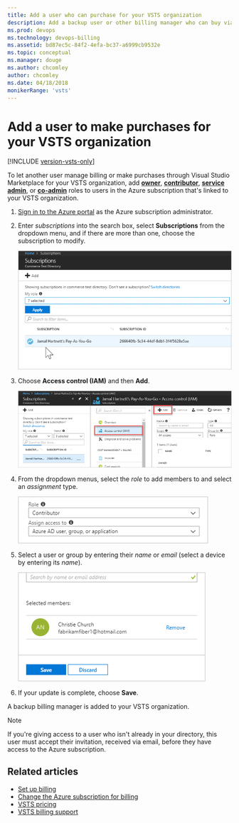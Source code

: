 ```yaml
---
title: Add a user who can purchase for your VSTS organization
description: Add a backup user or other billing manager who can buy via the Visual Studio Marketplace for your VSTS organization (Visual Studio Team Services)
ms.prod: devops
ms.technology: devops-billing
ms.assetid: bd87ec5c-84f2-4efa-bc37-a6999cb9532e
ms.topic: conceptual
ms.manager: douge
ms.author: chcomley
author: chcomley
ms.date: 04/18/2018
monikerRange: 'vsts'
---
```


# Add a user to make purchases for your VSTS organization

[!INCLUDE [version-vsts-only](../../_shared/version-vsts-only.md)]

To let another user manage billing or make purchases through Visual Studio Marketplace for your VSTS organization,
add [**owner**](https://docs.microsoft.com/azure/role-based-access-control/built-in-roles#owner), [**contributor**](https://docs.microsoft.com/azure/role-based-access-control/built-in-roles#contributor), [**service admin**](https://docs.microsoft.com/azure/billing/billing-add-change-azure-subscription-administrator#change-the-service-administrator-for-an-azure-subscription), or [**co-admin**](https://docs.microsoft.com/azure/billing/billing-add-change-azure-subscription-administrator#add-or-change-co-administrator) roles to users in the Azure subscription that's linked to your VSTS organization.

1. [Sign in to the Azure portal](https://portal.azure.com/) as the Azure subscription administrator.

2. Enter *subscriptions* into the search box, select **Subscriptions** from the dropdown menu, and if there are more than one, choose the subscription to modify.

   ![Choose the subscription you want to modify for backup billing manager](_img/add-backup-billing-manager/choose-subscription-to-modify.png)

3. Choose **Access control (IAM)** and then **Add**.

   ![Choose access control and then add](_img/add-backup-billing-manager/choose-access-control-and-then-add.png)

4. From the dropdown menus, select the *role* to add members to and select an *assignment* type.

   ![Choose a role and select an assignment type](_img/add-backup-billing-manager/choose-role-and-select-an-assignment-type.png)

5. Select a user or group by entering their *name* or *email* (select a device by entering its *name*).

   ![Select user or group or device by entering name or email](_img/add-backup-billing-manager/add-permissions-select-member-choose-save.png)

6. If your update is complete, choose **Save**.

A backup billing manager is added to your VSTS organization.

>[!Note]
>If you're giving access to a user who isn't already in your directory, this user must accept their invitation, received via email, before they have access to the Azure subscription.

## Related articles

* [Set up billing](set-up-billing-for-your-organization-vs.md)
* [Change the Azure subscription for billing](change-azure-subscription.md)
* [VSTS pricing](https://azure.microsoft.com/pricing/details/visual-studio-team-services/)
* [VSTS billing support](https://visualstudio.microsoft.com/team-services/support/)
